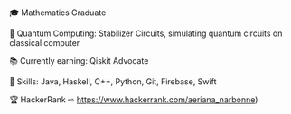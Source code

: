 🎓 Mathematics Graduate  

🌌 Quantum Computing: Stabilizer Circuits, simulating quantum circuits on classical computer  

📚 Currently earning: Qiskit Advocate

🤖 Skills: Java, Haskell, C++, Python, Git, Firebase, Swift 

🏆 HackerRank ⇨ https://www.hackerrank.com/aeriana_narbonne)  




